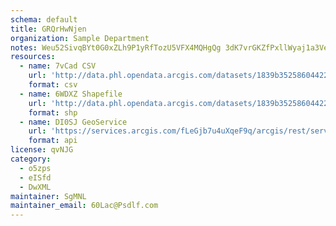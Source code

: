 ```yaml
---
schema: default
title: GRQrHwNjen 
organization: Sample Department 
notes: Weu52SivqBYt0G0xZLh9P1yRfTozU5VFX4MQHgQg 3dK7vrGKZfPxllWyaj1a3VeqkhwbR6ntwoIBXNEp8cnOiNOJbAEcMz76FAS 
resources:
  - name: 7vCad CSV
    url: 'http://data.phl.opendata.arcgis.com/datasets/1839b35258604422b0b520cbb668df0d_0.csv'
    format: csv
  - name: 6WDXZ Shapefile
    url: 'http://data.phl.opendata.arcgis.com/datasets/1839b35258604422b0b520cbb668df0d_0.zip'
    format: shp
  - name: DI0SJ GeoService
    url: 'https://services.arcgis.com/fLeGjb7u4uXqeF9q/arcgis/rest/services/Air_Monitoring_Stations/FeatureServer/0/query'
    format: api
license: qvNJG 
category:
  - o5zps 
  - eISfd 
  - DwXML 
maintainer: SgMNL  
maintainer_email: 60Lac@Psdlf.com
---
```

